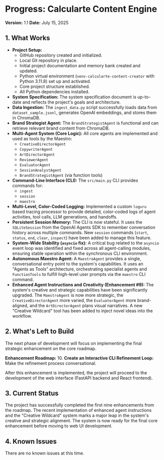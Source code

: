 # Progress: Calcularte Content Engine

**Version:** 1.1
**Date:** July 15, 2025

## 1. What Works

*   **Project Setup:**
    *   GitHub repository created and initialized.
    *   Local Git repository in place.
    *   Initial project documentation and memory bank created and updated.
    *   Python virtual environment (`venv-calcularte-content-creator` with Python 3.11.8) set up and activated.
    *   Core project structure established.
    *   All Python dependencies installed.
*   **System Specification:** The system specification document is up-to-date and reflects the project's goals and architecture.
*   **Data Ingestion:** The `ingest_data.py` script successfully loads data from `dataset_sample.jsonl`, generates OpenAI embeddings, and stores them in ChromaDB.
*   **Brand Strategist Agent:** The `BrandStrategistAgent` is functional and can retrieve relevant brand content from ChromaDB.
*   **Multi-Agent System (Core Logic):** All core agents are implemented and used as tools by the Maestro:
    *   `CreativeDirectorAgent`
    *   `CopywriterAgent`
    *   `ArtDirectorAgent`
    *   `ReviewerAgent`
    *   `EvaluatorAgent`
    *   `SessionAnalystAgent`
    *   `BrandStrategistAgent` (via function tools)
*   **Command-Line Interface (CLI):** The `src/main.py` CLI provides commands for:
    *   `ingest`
    *   `session`
    *   `maestro`
*   **Multi-Level, Color-Coded Logging:** Implemented a custom `loguru` based tracing processor to provide detailed, color-coded logs of agent activities, tool calls, LLM generations, and handoffs.
*   **Persistent Session Memory:** The CLI is now stateful. It uses the `SQLiteSession` from the OpenAI Agents SDK to remember conversation history across multiple commands. New `session` commands (`start`, `status`, `end`, `clear`, `inspect`) have been added to manage this feature.
*   **System-Wide Stability (`asyncio` fix):** A critical bug related to the `asyncio` event loop was identified and fixed across all agent-calling modules, ensuring stable operation within the synchronous CLI environment.
*   **Autonomous Maestro Agent:** A `MaestroAgent` provides a single, conversational entry point to the system's capabilities. It uses an "Agents as Tools" architecture, orchestrating specialist agents and `FunctionTools` to fulfill high-level user prompts via the `maestro` CLI command.
*   **Enhanced Agent Instructions and Creativity (Enhancement #9):** The system's creative and strategic capabilities have been significantly upgraded. The `MaestroAgent` is now more strategic, the `CreativeDirectorAgent` more varied, the `EvaluatorAgent` more brand-aligned, and the `ArtDirectorAgent` plans visual narratives. A new "Creative Wildcard" tool has been added to inject novel ideas into the workflow.

## 2. What's Left to Build

The next phase of development will focus on implementing the final strategic enhancement on the core roadmap.

**Enhancement Roadmap:**
10. **Create an Interactive CLI Refinement Loop:** Make the refinement process conversational.

After this enhancement is implemented, the project will proceed to the development of the web interface (FastAPI backend and React frontend).

## 3. Current Status

The project has successfully completed the first nine enhancements from the roadmap. The recent implementation of enhanced agent instructions and the "Creative Wildcard" system marks a major leap in the system's creative and strategic alignment. The system is now ready for the final core enhancement before moving to web UI development.

## 4. Known Issues

There are no known issues at this time.
